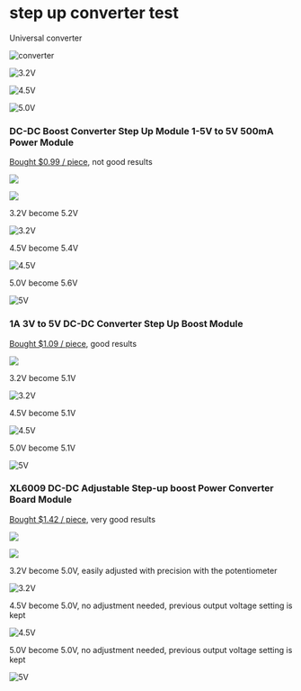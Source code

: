 # step up converter test

Universal converter

![converter](converter.jpg)

![3.2V](nothing-3-volts.jpg)

![4.5V](nothing-4.5-volts.jpg)

![5.0V](nothing-5-volts.jpg)

### DC-DC Boost Converter Step Up Module 1-5V to 5V 500mA Power Module

<a href="http://www.aliexpress.com/item/1Pc-DC-DC-Boost-Converter-Step-Up-Module-1-5V-to-5V-500mA-Power-Module-Newest/32428340777.html" target="_blank">Bought $0.99 / piece</a>, not good results

![](green1.jpg)

![](green2.jpg)

3.2V become 5.2V

![3.2V](green-3-volts.jpg)

4.5V become 5.4V

![4.5V](green-4.5-volts.jpg)

5.0V become 5.6V

![5V](green-5-volts.jpg)

### 1A 3V to 5V DC-DC Converter Step Up Boost Module

<a href="http://www.aliexpress.com/item/On-Sale-1PC-New-1A-3V-to-5V-DC-DC-Converter-Step-Up-Boost-Module/32246064505.html" target="_blank">Bought $1.09 / piece</a>, good results

![](red.jpg)

3.2V become 5.1V

![3.2V](red-3-volts.jpg)

4.5V become 5.1V

![4.5V](red-4.5-volts.jpg)

5.0V become 5.1V

![5V](red-5-volts.jpg)

### XL6009 DC-DC Adjustable Step-up boost Power Converter Board Module

<a href="http://www.aliexpress.com/item/1Pcs-XL6009-DC-DC-Adjustable-Step-up-boost-Power-Converter-Board-Module-Free-Shipping/2048353079.html" target="_blank">Bought $1.42 / piece</a>, very good results

![](blue1.jpg)

![](blue2.jpg)

3.2V become 5.0V, easily adjusted with precision with the potentiometer

![3.2V](blue-3-volts.jpg)

4.5V become 5.0V, no adjustment needed, previous output voltage setting is kept

![4.5V](blue-4.5-volts.jpg)

5.0V become 5.0V, no adjustment needed, previous output voltage setting is kept

![5V](blue-5-volts.jpg)